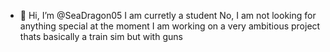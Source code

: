- 👋 Hi, I’m @SeaDragon05
I am curretly a student
No, I am not looking for anything special at the moment
I am working on a very ambitious project thats basically a train sim but with guns

<!---
SeaDragon05/SeaDragon05 is a ✨ special ✨ repository because its `README.md` (this file) appears on your GitHub profile.
You can click the Preview link to take a look at your changes.
--->
